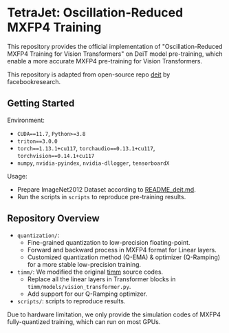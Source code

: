 # TetraJet: Oscillation-Reduced MXFP4 Training

This repository provides the official implementation of "Oscillation-Reduced MXFP4 Training for Vision Transformers" on DeiT model pre-training, which enable a more accurate MXFP4 pre-training for Vision Transformers.

This repository is adapted from open-source repo [deit](https://github.com/facebookresearch/deit) by facebookresearch. 

## Getting Started

Environment:

- `CUDA==11.7`, `Python>=3.8`
- `triton==3.0.0`
- `torch==1.13.1+cu117`, `torchaudio==0.13.1+cu117`, `torchvision==0.14.1+cu117`
- `numpy`, `nvidia-pyindex`, `nvidia-dllogger`, `tensorboardX`

Usage: 

- Prepare ImageNet2012 Dataset according to [README_deit.md](README_deit.md).
- Run the scripts in `scripts` to reproduce pre-training results.

## Repository Overview

- `quantization/`: 
  - Fine-grained quantization to low-precision floating-point.
  - Forward and backward process in MXFP4 format for Linear layers.
  - Customized quantization method (Q-EMA) & optimizer (Q-Ramping) for a more stable low-precision training.
- `timm/`: We modified the original [timm](https://github.com/huggingface/pytorch-image-models) source codes. 
  - Replace all the linear layers in Transformer blocks in `timm/models/vision_transformer.py`.
  - Add support for our Q-Ramping optimizer.
- `scripts/`: scripts to reproduce results.

Due to hardware limitation, we only provide the simulation codes of MXFP4 fully-quantized training, which can run on most GPUs. 
